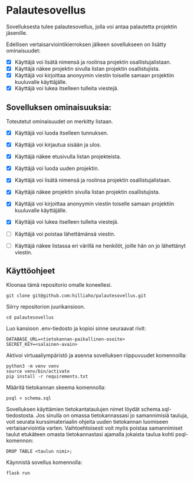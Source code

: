 # Palautesovellus

Sovelluksesta tulee palautesovellus, jolla voi antaa palautetta projektin jäsenille. 

Edellisen vertaisarviointikierroksen jälkeen sovellukseen on lisätty ominaisuudet:
- [x] Käyttäjä voi lisätä nimensä ja roolinsa projektin osallistujalistaan.
- [x] Käyttäjä näkee projektin sivulla listan projektin osallistujista.
- [x] Käyttäjä voi kirjoittaa anonyymin viestin toiselle samaan projektiin kuuluvalle käyttäjälle.
- [x] Käyttäjä voi lukea itselleen tulleita viestejä.

## Sovelluksen ominaisuuksia:
Toteutetut ominaisuudet on merkitty listaan.
- [x] Käyttäjä voi luoda itselleen tunnuksen.
- [x] Käyttäjä voi kirjautua sisään ja ulos.
- [x] Käyttäjä näkee etusivulla listan projekteista. 
- [x] Käyttäjä voi luoda uuden projektin.
- [x] Käyttäjä voi lisätä nimensä ja roolinsa projektin osallistujalistaan.
- [x] Käyttäjä näkee projektin sivulla listan projektin osallistujista.
- [x] Käyttäjä voi kirjoittaa anonyymin viestin toiselle samaan projektiin kuuluvalle käyttäjälle.
- [x] Käyttäjä voi lukea itselleen tulleita viestejä.
- [ ] Käyttäjä voi poistaa lähettämänsä viestin.
- [ ] Käyttäjä näkee listassa eri värillä ne henkilöt, joille hän on jo lähettänyt viestin.



## Käyttöohjeet

Kloonaa tämä repositorio omalle koneellesi.

```
git clone git@github.com:hilliaho/palautesovellus.git
```

Siirry repositorion juurikansioon.

```
cd palautesovellus
```

Luo kansioon .env-tiedosto ja kopioi sinne seuraavat rivit:

```
DATABASE_URL=<tietokannan-paikallinen-osoite>
SECRET_KEY=<salainen-avain>
```

Aktivoi virtuaaliympäristö ja asenna sovelluksen riippuvuudet komennoilla:

```
python3 -m venv venv
source venv/bin/activate
pip install -r requirements.txt
```

Määritä tietokannan skeema komennolla:

```
psql < schema.sql
```

Sovelluksen käyttämien tietokantataulujen nimet löydät schema.sql-tiedostosta. Jos sinulla on omassa tietokannassasi jo samannimisiä tauluja, voit seurata kurssimateriaalin ohjeita uuden tietokannan luomiseen vertaisarviointia varten.
Vaihtoehtoisesti voit myös poistaa samannimiset taulut etukäteen omasta tietokannastasi ajamalla jokaista taulua kohti psql-komennon:

```
DROP TABLE <taulun nimi>;
```

Käynnistä sovellus komennolla:

```
flask run
```
